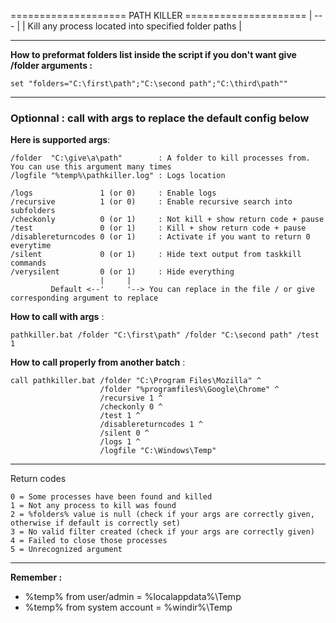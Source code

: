  ====================   PATH KILLER   =====================
|                           ---                            |
|   Kill any process located into specified folder paths   |

--------------------

**How to preformat folders list inside the script if you don't want give /folder arguments :**
```
set "folders="C:\first\path";"C:\second path";"C:\third\path""
```

--------------------

### Optionnal : call with args to replace the default config below

**Here is supported args**:
```
/folder  "C:\give\a\path"        : A folder to kill processes from. You can use this argument many times
/logfile "%temp%\pathkiller.log" : Logs location

/logs               1 (or 0)     : Enable logs
/recursive          1 (or 0)     : Enable recursive search into subfolders
/checkonly          0 (or 1)     : Not kill + show return code + pause
/test               0 (or 1)     : Kill + show return code + pause
/disablereturncodes 0 (or 1)     : Activate if you want to return 0 everytime
/silent             0 (or 1)     : Hide text output from taskkill commands
/verysilent         0 (or 1)     : Hide everything
                    |     |
         Default <--'     '--> You can replace in the file / or give corresponding argument to replace
```

**How to call with args** : 
```
pathkiller.bat /folder "C:\first\path" /folder "C:\second path" /test 1
```

**How to call properly from another batch** : 
```
call pathkiller.bat /folder "C:\Program Files\Mozilla" ^
                    /folder "%programfiles%\Google\Chrome" ^
                    /recursive 1 ^
                    /checkonly 0 ^
                    /test 1 ^
                    /disablereturncodes 1 ^
                    /silent 0 ^
                    /logs 1 ^
                    /logfile "C:\Windows\Temp"
```

--------------------

Return codes
```
0 = Some processes have been found and killed
1 = Not any process to kill was found
2 = %folders% value is null (check if your args are correctly given, otherwise if default is correctly set)
3 = No valid filter created (check if your args are correctly given)
4 = Failed to close those processes
5 = Unrecognized argument
```

--------------------

**Remember :**
- %temp% from user/admin     = %localappdata%\Temp
- %temp% from system account = %windir%\Temp
